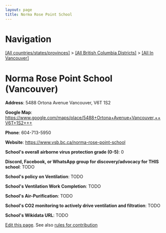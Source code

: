 ```yaml
---
layout: page
title: Norma Rose Point School
---
```

# Navigation

[[All countries/states/provinces]](../../..) > [[All British Columbia Districts]](../..) > [[All In Vancouver]](..)

# Norma Rose Point School (Vancouver)

**Address**: 5488 Ortona Avenue Vancouver,  V6T 1S2

**Google Map**: <https://www.google.com/maps/place/5488+Ortona+Avenue+Vancouver,++V6T+1S2+++>

**Phone**: 604-713-5950

**Website**: <https://www.vsb.bc.ca/norma-rose-point-school>

**School's overall airborne virus protection grade (0-5)**: 0

**Discord, Facebook, or WhatsApp group for discovery/advocacy for THIS school**: TODO

**School's policy on Ventilation**: TODO

**School's Ventilation Work Completion**: TODO

**School's Air-Purification**: TODO

**School's CO2 monitoring to actively drive ventilation and filtration**: TODO

**School's Wikidata URL**: TODO


[Edit this page](https://github.com/ventilate-schools/BC/edit/main/././Vancouver/Norma_Rose_Point_School.md). See also [rules for contribution](../../../contribution-rules/)